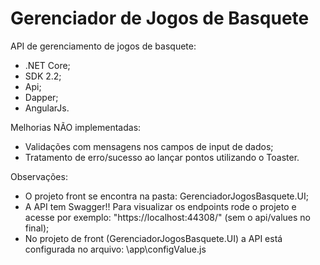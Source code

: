 # Gerenciador de Jogos de Basquete

API de gerenciamento de jogos de basquete:

- .NET Core;
- SDK 2.2;
- Api;
- Dapper;
- AngularJs.



Melhorias NÃO implementadas:

- Validações com mensagens nos campos de input de dados;
- Tratamento de erro/sucesso ao lançar pontos utilizando o Toaster.



Observações:

- O projeto front se encontra na pasta: GerenciadorJogosBasquete.UI;
- A API tem Swagger!! Para visualizar os endpoints rode o projeto e acesse por exemplo: "https://localhost:44308/" (sem o api/values no final);
- No projeto de front (GerenciadorJogosBasquete.UI) a API está configurada no arquivo: \app\configValue.js




